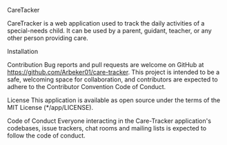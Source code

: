 CareTacker

CareTracker is a web application used to track the daily activities of a special-needs child. 
It can be used by a parent, guidant, teacher, or any other person providing care. 

Installation


Contribution
  Bug reports and pull requests are welcome on GitHub at https://github.com/Arbeker01/care-tracker. This project is intended to be a safe, welcoming space for collaboration, and contributors are expected to adhere to the Contributor Convention Code of Conduct.

License
  This application is available as open source under the terms of the MIT License (*/app/LICENSE).


Code of Conduct
  Everyone interacting in the Care-Tracker application's codebases, issue trackers, chat rooms and mailing lists is expected to follow the code of conduct.

